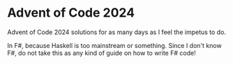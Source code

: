 # Advent of Code 2024

Advent of Code 2024 solutions for as many days as I feel the impetus to do.

In F#, because Haskell is too mainstream or something. Since I don't know F#, do
not take this as any kind of guide on how to write F# code!
